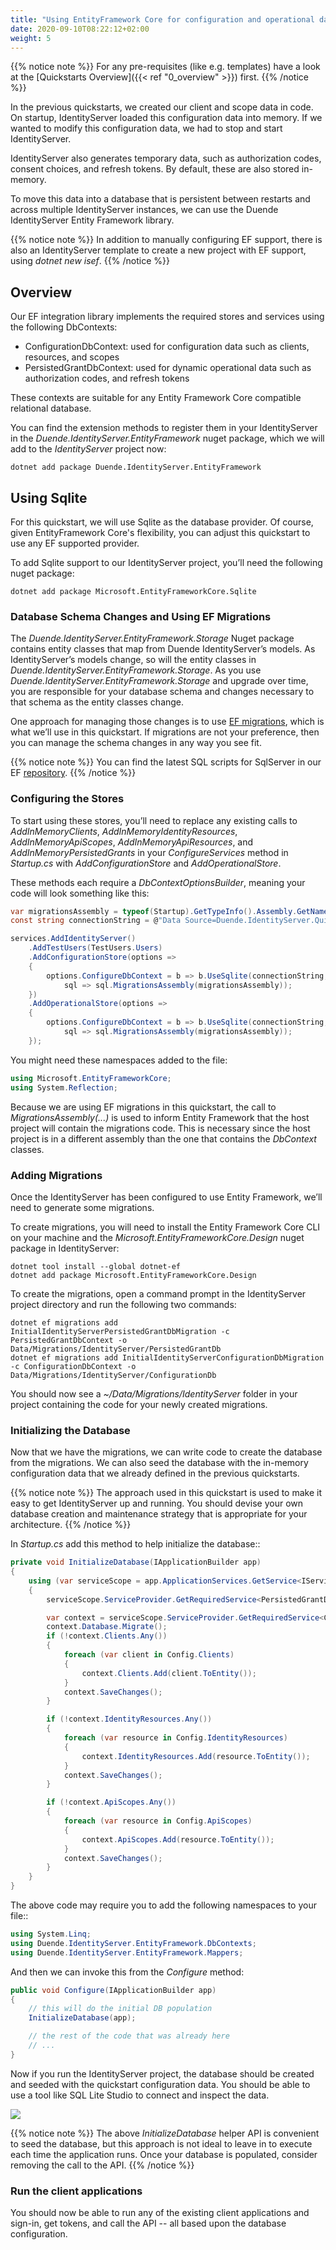 ```yaml
---
title: "Using EntityFramework Core for configuration and operational data"
date: 2020-09-10T08:22:12+02:00
weight: 5
---
```


{{% notice note %}}
For any pre-requisites (like e.g. templates) have a look at the [Quickstarts Overview]({{< ref "0_overview" >}}) first.
{{% /notice %}}

In the previous quickstarts, we created our client and scope data in code.
On startup, IdentityServer loaded this configuration data into memory.
If we wanted to modify this configuration data, we had to stop and start IdentityServer.

IdentityServer also generates temporary data, such as authorization codes, consent choices, and refresh tokens.
By default, these are also stored in-memory.

To move this data into a database that is persistent between restarts and across multiple IdentityServer instances, we can use the Duende IdentityServer Entity Framework library.

{{% notice note %}}
In addition to manually configuring EF support, there is also an IdentityServer template to create a new project with EF support, using *dotnet new isef*.
{{% /notice %}}

## Overview
Our EF integration library implements the required stores and services using the following DbContexts:

* ConfigurationDbContext: used for configuration data such as clients, resources, and scopes
* PersistedGrantDbContext: used for dynamic operational data such as authorization codes, and refresh tokens

These contexts are suitable for any Entity Framework Core compatible relational database.

You can find the extension methods to register them in your IdentityServer in the *Duende.IdentityServer.EntityFramework* nuget package, which we will add to the *IdentityServer* project now:

    dotnet add package Duende.IdentityServer.EntityFramework

## Using Sqlite
For this quickstart, we will use Sqlite as the database provider.
Of course, given EntityFramework Core's flexibility, you can adjust this quickstart to use any EF supported provider.

To add Sqlite support to our IdentityServer project, you’ll need the following nuget package:

```
dotnet add package Microsoft.EntityFrameworkCore.Sqlite
```

### Database Schema Changes and Using EF Migrations
The *Duende.IdentityServer.EntityFramework.Storage* Nuget package contains entity classes that map from Duende IdentityServer’s models.
As IdentityServer’s models change, so will the entity classes in *Duende.IdentityServer.EntityFramework.Storage*.
As you use *Duende.IdentityServer.EntityFramework.Storage* and upgrade over time, you are responsible for your database schema and changes necessary to that schema as the entity classes change.

One approach for managing those changes is to use [EF migrations](https://docs.microsoft.com/en-us/ef/core/managing-schemas/migrations/index), which is what we’ll use in this quickstart.
If migrations are not your preference, then you can manage the schema changes in any way you see fit.

{{% notice note %}}
You can find the latest SQL scripts for SqlServer in our EF [repository](https://github.com/DuendeSoftware/IdentityServer/tree/main/migrations/IdentityServerDb/Migrations).
{{% /notice %}}

### Configuring the Stores
To start using these stores, you’ll need to replace any existing calls to *AddInMemoryClients*, *AddInMemoryIdentityResources*, *AddInMemoryApiScopes*, *AddInMemoryApiResources*, and *AddInMemoryPersistedGrants* in your *ConfigureServices* method in *Startup.cs* with *AddConfigurationStore* and *AddOperationalStore*.

These methods each require a *DbContextOptionsBuilder*, meaning your code will look something like this:

```cs
var migrationsAssembly = typeof(Startup).GetTypeInfo().Assembly.GetName().Name;
const string connectionString = @"Data Source=Duende.IdentityServer.Quickstart.EntityFramework.db";

services.AddIdentityServer()
    .AddTestUsers(TestUsers.Users)
    .AddConfigurationStore(options =>
    {
        options.ConfigureDbContext = b => b.UseSqlite(connectionString,
            sql => sql.MigrationsAssembly(migrationsAssembly));
    })
    .AddOperationalStore(options =>
    {
        options.ConfigureDbContext = b => b.UseSqlite(connectionString,
            sql => sql.MigrationsAssembly(migrationsAssembly));
    });
```

You might need these namespaces added to the file:

```cs
using Microsoft.EntityFrameworkCore;
using System.Reflection;
```

Because we are using EF migrations in this quickstart, the call to *MigrationsAssembly(...)* is used to inform Entity Framework that the host project will contain the migrations code.
This is necessary since the host project is in a different assembly than the one that contains the *DbContext* classes.

### Adding Migrations
Once the IdentityServer has been configured to use Entity Framework, we’ll need to generate some migrations.

To create migrations, you will need to install the Entity Framework Core CLI on your machine and the *Microsoft.EntityFrameworkCore.Design* nuget package in IdentityServer:

    dotnet tool install --global dotnet-ef
    dotnet add package Microsoft.EntityFrameworkCore.Design

To create the migrations, open a command prompt in the IdentityServer project directory and run the following two commands:

    dotnet ef migrations add InitialIdentityServerPersistedGrantDbMigration -c PersistedGrantDbContext -o Data/Migrations/IdentityServer/PersistedGrantDb
    dotnet ef migrations add InitialIdentityServerConfigurationDbMigration -c ConfigurationDbContext -o Data/Migrations/IdentityServer/ConfigurationDb

You should now see a *~/Data/Migrations/IdentityServer* folder in your project containing the code for your newly created migrations.

### Initializing the Database
Now that we have the migrations, we can write code to create the database from the migrations.
We can also seed the database with the in-memory configuration data that we already defined in the previous quickstarts.

{{% notice note %}}
The approach used in this quickstart is used to make it easy to get IdentityServer up and running. You should devise your own database creation and maintenance strategy that is appropriate for your architecture.
{{% /notice %}}

In *Startup.cs* add this method to help initialize the database::

```cs
private void InitializeDatabase(IApplicationBuilder app)
{
    using (var serviceScope = app.ApplicationServices.GetService<IServiceScopeFactory>().CreateScope())
    {
        serviceScope.ServiceProvider.GetRequiredService<PersistedGrantDbContext>().Database.Migrate();

        var context = serviceScope.ServiceProvider.GetRequiredService<ConfigurationDbContext>();
        context.Database.Migrate();
        if (!context.Clients.Any())
        {
            foreach (var client in Config.Clients)
            {
                context.Clients.Add(client.ToEntity());
            }
            context.SaveChanges();
        }

        if (!context.IdentityResources.Any())
        {
            foreach (var resource in Config.IdentityResources)
            {
                context.IdentityResources.Add(resource.ToEntity());
            }
            context.SaveChanges();
        }

        if (!context.ApiScopes.Any())
        {
            foreach (var resource in Config.ApiScopes)
            {
                context.ApiScopes.Add(resource.ToEntity());
            }
            context.SaveChanges();
        }
    }
}
```

The above code may require you to add the following namespaces to your file::

```cs
using System.Linq;
using Duende.IdentityServer.EntityFramework.DbContexts;
using Duende.IdentityServer.EntityFramework.Mappers;
```

And then we can invoke this from the *Configure* method:

```cs
public void Configure(IApplicationBuilder app)
{
    // this will do the initial DB population
    InitializeDatabase(app);

    // the rest of the code that was already here
    // ...
}
```

Now if you run the IdentityServer project, the database should be created and seeded with the quickstart configuration data.
You should be able to use a tool like SQL Lite Studio to connect and inspect the data.

![](../images/ef_database.png)

{{% notice note %}}
The above *InitializeDatabase* helper API is convenient to seed the database, but this approach is not ideal to leave in to execute each time the application runs. Once your database is populated, consider removing the call to the API.
{{% /notice %}}

### Run the client applications
You should now be able to run any of the existing client applications and sign-in, get tokens, and call the API -- all based upon the database configuration.
